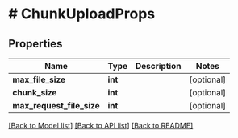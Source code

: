 # # ChunkUploadProps

## Properties

Name | Type | Description | Notes
------------ | ------------- | ------------- | -------------
**max_file_size** | **int** |  | [optional]
**chunk_size** | **int** |  | [optional]
**max_request_file_size** | **int** |  | [optional]

[[Back to Model list]](../../README.md#models) [[Back to API list]](../../README.md#endpoints) [[Back to README]](../../README.md)
